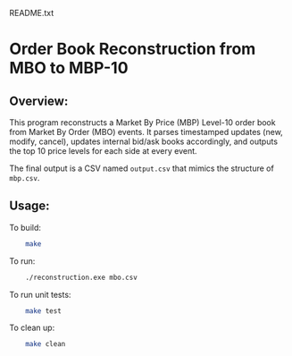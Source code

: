 README.txt

Order Book Reconstruction from MBO to MBP-10
============================================

Overview:
---------
This program reconstructs a Market By Price (MBP) Level-10 order book from Market By Order (MBO) events. It parses timestamped updates (new, modify, cancel), updates internal bid/ask books accordingly, and outputs the top 10 price levels for each side at every event.

The final output is a CSV named `output.csv` that mimics the structure of `mbp.csv`.

Usage:
------
To build:
```sh
    make
```
To run:
```sh
    ./reconstruction.exe mbo.csv
```

To run unit tests:
```sh
    make test
```

To clean up:
```sh
    make clean
```


